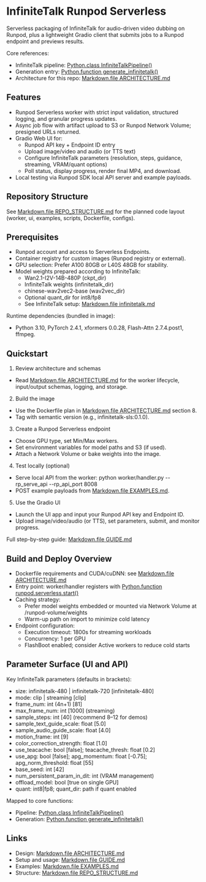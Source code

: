 # InfiniteTalk Runpod Serverless

Serverless packaging of InfiniteTalk for audio-driven video dubbing on Runpod, plus a lightweight Gradio client that submits jobs to a Runpod endpoint and previews results.

Core references:
- InfiniteTalk pipeline: [Python.class InfiniteTalkPipeline()](InfiniteTalk-main/wan/multitalk.py:108)
- Generation entry: [Python.function generate_infinitetalk()](InfiniteTalk-main/wan/multitalk.py:376)
- Architecture for this repo: [Markdown.file ARCHITECTURE.md](ARCHITECTURE.md)


## Features

- Runpod Serverless worker with strict input validation, structured logging, and granular progress updates.
- Async job flow with artifact upload to S3 or Runpod Network Volume; presigned URLs returned.
- Gradio Web UI for:
  - Runpod API key + Endpoint ID entry
  - Upload image/video and audio (or TTS text)
  - Configure InfiniteTalk parameters (resolution, steps, guidance, streaming, VRAM/quant options)
  - Poll status, display progress, render final MP4, and download.
- Local testing via Runpod SDK local API server and example payloads.


## Repository Structure

See [Markdown.file REPO_STRUCTURE.md](REPO_STRUCTURE.md) for the planned code layout (worker, ui, examples, scripts, Dockerfile, configs).


## Prerequisites

- Runpod account and access to Serverless Endpoints.
- Container registry for custom images (Runpod registry or external).
- GPU selection: Prefer A100 80GB or L40S 48GB for stability.
- Model weights prepared according to InfiniteTalk:
  - Wan2.1-I2V-14B-480P (ckpt_dir)
  - InfiniteTalk weights (infinitetalk_dir)
  - chinese-wav2vec2-base (wav2vec_dir)
  - Optional quant_dir for int8/fp8
  - See InfiniteTalk setup: [Markdown.file infinitetalk.md](infinitetalk.md)

Runtime dependencies (bundled in image):
- Python 3.10, PyTorch 2.4.1, xformers 0.0.28, Flash-Attn 2.7.4.post1, ffmpeg.


## Quickstart

1) Review architecture and schemas
- Read [Markdown.file ARCHITECTURE.md](ARCHITECTURE.md) for the worker lifecycle, input/output schemas, logging, and storage.

2) Build the image
- Use the Dockerfile plan in [Markdown.file ARCHITECTURE.md](ARCHITECTURE.md) section 8.
- Tag with semantic version (e.g., infinitetalk-sls:0.1.0).

3) Create a Runpod Serverless endpoint
- Choose GPU type, set Min/Max workers.
- Set environment variables for model paths and S3 (if used).
- Attach a Network Volume or bake weights into the image.

4) Test locally (optional)
- Serve local API from the worker: python worker/handler.py --rp_serve_api --rp_api_port 8008
- POST example payloads from [Markdown.file EXAMPLES.md](EXAMPLES.md).

5) Use the Gradio UI
- Launch the UI app and input your Runpod API key and Endpoint ID.
- Upload image/video/audio (or TTS), set parameters, submit, and monitor progress.

Full step-by-step guide: [Markdown.file GUIDE.md](GUIDE.md)


## Build and Deploy Overview

- Dockerfile requirements and CUDA/cuDNN: see [Markdown.file ARCHITECTURE.md](ARCHITECTURE.md)
- Entry point: worker/handler registers with [Python.function runpod.serverless.start()](runpod-python-main/runpod/serverless/__init__.py:136)
- Caching strategy:
  - Prefer model weights embedded or mounted via Network Volume at /runpod-volume/weights
  - Warm-up path on import to minimize cold latency
- Endpoint configuration:
  - Execution timeout: 1800s for streaming workloads
  - Concurrency: 1 per GPU
  - FlashBoot enabled; consider Active workers to reduce cold starts


## Parameter Surface (UI and API)

Key InfiniteTalk parameters (defaults in brackets):
- size: infinitetalk-480 | infinitetalk-720 [infinitetalk-480]
- mode: clip | streaming [clip]
- frame_num: int (4n+1) [81]
- max_frame_num: int [1000] (streaming)
- sample_steps: int [40] (recommend 8–12 for demos)
- sample_text_guide_scale: float [5.0]
- sample_audio_guide_scale: float [4.0]
- motion_frame: int [9]
- color_correction_strength: float [1.0]
- use_teacache: bool [false]; teacache_thresh: float [0.2]
- use_apg: bool [false]; apg_momentum: float [-0.75]; apg_norm_threshold: float [55]
- base_seed: int [42]
- num_persistent_param_in_dit: int (VRAM management)
- offload_model: bool [true on single GPU]
- quant: int8|fp8; quant_dir: path if quant enabled

Mapped to core functions:
- Pipeline: [Python.class InfiniteTalkPipeline()](InfiniteTalk-main/wan/multitalk.py:108)
- Generation: [Python.function generate_infinitetalk()](InfiniteTalk-main/wan/multitalk.py:376)


## Links

- Design: [Markdown.file ARCHITECTURE.md](ARCHITECTURE.md)
- Setup and usage: [Markdown.file GUIDE.md](GUIDE.md)
- Examples: [Markdown.file EXAMPLES.md](EXAMPLES.md)
- Structure: [Markdown.file REPO_STRUCTURE.md](REPO_STRUCTURE.md)